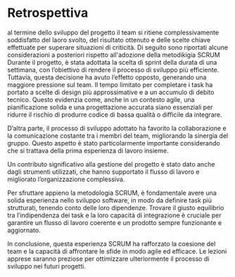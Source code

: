 # Retrospettiva


al termine dello sviluppo del progetto il team si ritiene complessivamente soddisfatto del laoro svolto, del risultato ottenuto e delle scelte chiave effettuate per superare situazioni di criticità. Di seguito sono riportati alcune considerazioni a posteriori rispetto all'adozione della metodikigia SCRUM
Durante il progetto, è stata adottata la scelta di sprint della durata di una settimana, con l’obiettivo di rendere il processo di sviluppo più efficiente. Tuttavia, questa decisione ha avuto l’effetto opposto, generando una maggiore pressione sul team. Il tempo limitato per completare i task ha portato a scelte di design più approssimative e a un accumulo di debito tecnico. Questo evidenzia come, anche in un contesto agile, una pianificazione solida e una progettazione accurata siano essenziali per ridurre il rischio di produrre codice di bassa qualità o difficile da integrare.

D’altra parte, il processo di sviluppo adottato ha favorito la collaborazione e la comunicazione costante tra i membri del team, migliorando la sinergia del gruppo. Questo aspetto è stato particolarmente importante considerando che si trattava della prima esperienza di lavoro insieme.

Un contributo significativo alla gestione del progetto è stato dato anche dagli strumenti utilizzati, che hanno supportato il flusso di lavoro e migliorato l’organizzazione complessiva.

Per sfruttare appieno la metodologia SCRUM, è fondamentale avere una solida esperienza nello sviluppo software, in modo da definire task più strutturati, tenendo conto delle loro dipendenze. Trovare il giusto equilibrio tra l’indipendenza dei task e la loro capacità di integrazione è cruciale per garantire un flusso di lavoro coerente e un prodotto sempre funzionante e aggiornato.

In conclusione, questa esperienza SCRUM ha rafforzato la coesione del team e la capacità di affrontare le sfide in modo agile ed efficace. Le lezioni apprese saranno preziose per ottimizzare ulteriormente il processo di sviluppo nei futuri progetti.

